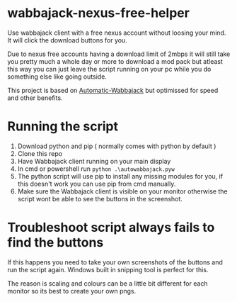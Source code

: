 # wabbajack-nexus-free-helper
Use wabbajack client with a free nexus account without loosing your mind. It will click the download buttons for you.

Due to nexus free accounts having a download limit of 2mbps it will still take you pretty much a whole day or more to download a mod pack but atleast this way you can just leave the script running on your pc while you do something else like going outside.

This project is based on [Automatic-Wabbajack](https://github.com/ge1c4t/Automatic-Wabbajack) but optimissed for speed and other benefits.

# Running the script
1. Download python and pip ( normally comes with python by default )
2. Clone this repo 
3. Have Wabbajack client running on your main display
4. In cmd or powershell run `python .\autowabbajack.pyw` 
5. The python script will use pip to install any missing modules for you, if this doesn't work you can use pip from cmd manually.
6. Make sure the Wabbajack client is visible on your monitor otherwise the script wont be able to see the buttons in the screenshot.

# Troubleshoot script always fails to find the buttons
If this happens you need to take your own screenshots of the buttons and run the script again.
Windows built in snipping tool is perfect for this.

The reason is scaling and colours can be a little bit different for each monitor so its best to create your own pngs.



